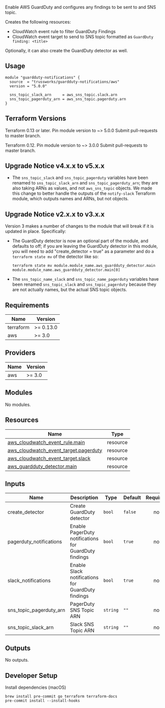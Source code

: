 Enable AWS GuardDuty and configures any findings to be sent to and SNS topic.

Creates the following resources:

- CloudWatch event rule to filter GuardDuty Findings
- CloudWatch event target to send to SNS topic formatted as `GuardDuty finding: <title>`

Optionally, it can also create the GuardDuty detector as well.

## Usage

```hcl
module "guardduty-notifications" {
  source  = "trussworks/guardduty-notifications/aws"
  version = "5.0.0"

  sns_topic_slack_arn     = aws_sns_topic.slack.arn
  sns_topic_pagerduty_arn = aws_sns_topic.pagerduty.arn
}
```

## Terraform Versions

Terraform 0.13 or later. Pin module version to ~> 5.0.0 Submit pull-requests to master branch.

Terraform 0.12. Pin module version to ~> 3.0.0 Submit pull-requests to master branch.

## Upgrade Notice v4.x.x to v5.x.x

- The `sns_topic_slack` and `sns_topic_pagerduty` variables have been
  renamed to `sns_topic_slack_arn` and `sns_topic_pagerduty_arn`; they
  are also taking ARNs as values, and not `aws_sns_topic` objects. We
  made this change to better handle the outputs of the `notify-slack`
  Terraform module, which outputs names and ARNs, but not objects.

## Upgrade Notice v2.x.x to v3.x.x

Version 3 makes a number of changes to the module that will break if it
is updated in place. Specifically:

- The GuardDuty detector is now an optional part of the module, and
  defaults to off; if you are leaving the GuardDuty detector in this
  module, you will need to add "create_detector = true" as a parameter
  and do a `terraform state mv` of the detector like so:

  ```console
  terraform state mv module.module_name.aws_guardduty_detector.main module.module_name.aws_guardduty_detector.main[0]
  ```

- The `sns_topic_name_slack` and `sns_topic_name_pagerduty` variables
  have been renamed `sns_topic_slack` and `sns_topic_pagerduty` because
  they are not actually names, but the actual SNS topic objects.

<!-- BEGIN_TF_DOCS -->
## Requirements

| Name | Version |
|------|---------|
| terraform | >= 0.13.0 |
| aws | >= 3.0 |

## Providers

| Name | Version |
|------|---------|
| aws | >= 3.0 |

## Modules

No modules.

## Resources

| Name | Type |
|------|------|
| [aws_cloudwatch_event_rule.main](https://registry.terraform.io/providers/hashicorp/aws/latest/docs/resources/cloudwatch_event_rule) | resource |
| [aws_cloudwatch_event_target.pagerduty](https://registry.terraform.io/providers/hashicorp/aws/latest/docs/resources/cloudwatch_event_target) | resource |
| [aws_cloudwatch_event_target.slack](https://registry.terraform.io/providers/hashicorp/aws/latest/docs/resources/cloudwatch_event_target) | resource |
| [aws_guardduty_detector.main](https://registry.terraform.io/providers/hashicorp/aws/latest/docs/resources/guardduty_detector) | resource |

## Inputs

| Name | Description | Type | Default | Required |
|------|-------------|------|---------|:--------:|
| create\_detector | Create GuardDuty detector | `bool` | `false` | no |
| pagerduty\_notifications | Enable PagerDuty notifications for GuardDuty findings | `bool` | `true` | no |
| slack\_notifications | Enable Slack notifications for GuardDuty findings | `bool` | `true` | no |
| sns\_topic\_pagerduty\_arn | PagerDuty SNS Topic ARN | `string` | `""` | no |
| sns\_topic\_slack\_arn | Slack SNS Topic ARN | `string` | `""` | no |

## Outputs

No outputs.
<!-- END_TF_DOCS -->

## Developer Setup

Install dependencies (macOS)

```shell
brew install pre-commit go terraform terraform-docs
pre-commit install --install-hooks
```
